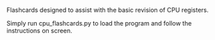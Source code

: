 Flashcards designed to assist with the basic revision of CPU registers.

Simply run cpu_flashcards.py to load the program and follow the instructions on screen. 